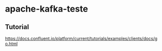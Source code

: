 # apache-kafka-teste

## Tutorial
https://docs.confluent.io/platform/current/tutorials/examples/clients/docs/go.html

